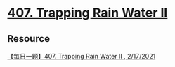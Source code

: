 # [407. Trapping Rain Water II](https://leetcode.com/problems/trapping-rain-water-ii/description/)

## Resource
[【每日一题】407. Trapping Rain Water II , 2/17/2021](https://www.youtube.com/watch?v=uupOnJJxPbI&t=1s&ab_channel=HuifengGuan)